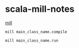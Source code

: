 # scala-mill-notes

[mill](https://com-lihaoyi.github.io/mill/)

```
mill main_class_name.compile

mill main_class_name.run
```
